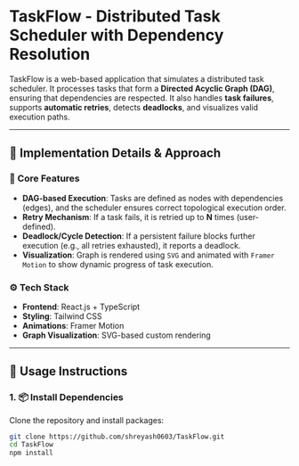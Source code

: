 # TaskFlow - Distributed Task Scheduler with Dependency Resolution

TaskFlow is a web-based application that simulates a distributed task scheduler. It processes tasks that form a **Directed Acyclic Graph (DAG)**, ensuring that dependencies are respected. It also handles **task failures**, supports **automatic retries**, detects **deadlocks**, and visualizes valid execution paths.

---

## 🔧 Implementation Details & Approach

### 🎯 Core Features
- **DAG-based Execution**: Tasks are defined as nodes with dependencies (edges), and the scheduler ensures correct topological execution order.
- **Retry Mechanism**: If a task fails, it is retried up to **N** times (user-defined).
- **Deadlock/Cycle Detection**: If a persistent failure blocks further execution (e.g., all retries exhausted), it reports a deadlock.
- **Visualization**: Graph is rendered using `SVG` and animated with `Framer Motion` to show dynamic progress of task execution.

### ⚙️ Tech Stack
- **Frontend**: React.js + TypeScript
- **Styling**: Tailwind CSS
- **Animations**: Framer Motion
- **Graph Visualization**: SVG-based custom rendering

---

## 🚀 Usage Instructions

### 1. 📦 Install Dependencies

Clone the repository and install packages:

```bash
git clone https://github.com/shreyash0603/TaskFlow.git
cd TaskFlow
npm install




